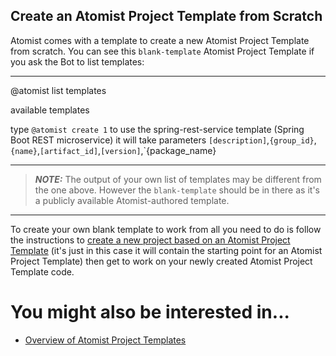 ## Create an Atomist Project Template from Scratch

Atomist comes with a template to create a new Atomist Project Template from scratch. You can see this `blank-template` Atomist Project Template if you ask the Bot to list templates:

---
@atomist list templates

available templates

type `@atomist create 1` to use the spring-rest-service template (Spring Boot REST microservice) 
it will take parameters `[description]`,`{group_id}`,`{name}`,`[artifact_id]`,`[version]`,`{package_name}

---

> ***NOTE:*** The output of your own list of templates may be different from the one above. However the `blank-template` should be in there as it's a publicly available Atomist-authored template.


---

To create your own blank template to work from all you need to do is follow the instructions to [create a new project based on an Atomist Project Template](new-project-template.md) (it's just in this case it will contain the starting point for an Atomist Project Template) then get to work on your newly created Atomist Project Template code.

# You might also be interested in...

* [Overview of Atomist Project Templates](/reference-docs/project-templates-overview.md)